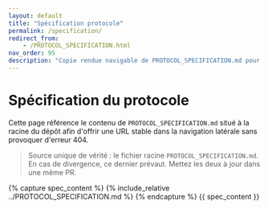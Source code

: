 ```yaml
---
layout: default
title: "Spécification protocole"
permalink: /specification/
redirect_from:
	- /PROTOCOL_SPECIFICATION.html
nav_order: 95
description: "Copie rendue navigable de PROTOCOL_SPECIFICATION.md pour éviter les 404"
---
```


# Spécification du protocole

Cette page référence le contenu de `PROTOCOL_SPECIFICATION.md` situé à la racine du dépôt afin d'offrir une URL stable dans la navigation latérale sans provoquer d'erreur 404.

> Source unique de vérité : le fichier racine `PROTOCOL_SPECIFICATION.md`. En cas de divergence, ce dernier prévaut. Mettez les deux à jour dans une même PR.

{% capture spec_content %}
{% include_relative ../PROTOCOL_SPECIFICATION.md %}
{% endcapture %}
{{ spec_content }}
